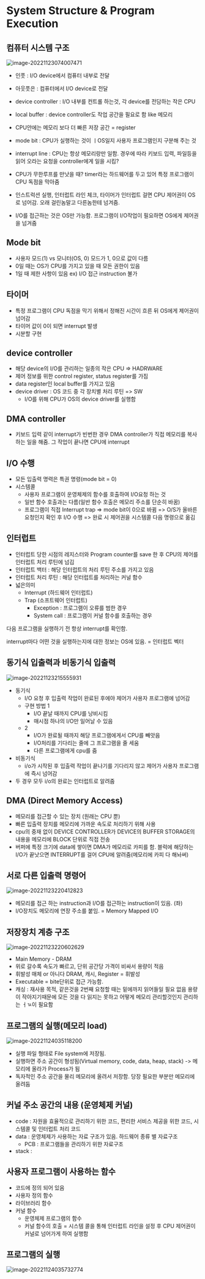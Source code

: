 # System Structure & Program Execution



## 컴퓨터 시스템 구조

![image-20221123074007471](C:\Users\multicampus\AppData\Roaming\Typora\typora-user-images\image-20221123074007471.png)

- 인풋 : I/O device에서 컴퓨터 내부로 전달
- 아웃풋은 : 컴퓨터에서 I/O device로 전달

- device controller : I/O 내부를 컨트롤 하는것, 각 device를 전담하는 작은 CPU
- local buffer : device controller도 작업 공간을 필요로 함 like 메모리
- CPU안에는 메모리 보다 더 빠른 저장 공간 = register
- mode bit : CPU가 실행하는 것이 ㅣOS일지 사용자 프로그램인지 구분해 주는 것
- interrupt line : CPU는 항상 메모리랑만 일함. 경우에 따라 키보드 입력, 파일등을 읽어 오라는 요청을 controller에게 일을 시킴?
- CPU가 무한루프를 만낫을 때? timer라는 하드웨어를 두고 있어 특정 프로그램이 CPU 독점을 막아줌
- 인스트럭션 실행, 인터럽트 라인 체크, 타이머가 인터럽트 걸면  CPU 제어권이 OS로 넘어감. 오래 걸린놈말고 다른놈한테 넘겨줌. 
- I/O를 접근하는 것은 OS만 가능함. 프로그램이 I/O작업이 필요하면 OS에게 제어권을 넘겨줌



## Mode bit

- 사용자 모드(1) vs 모니터(OS, 0) 모드가 1, 0으로 값이 다름
- 0일 때는 OS가 CPU를 가지고 있을 때 모든 권한이 있음
- 1일 때 제한 사항이 있음 ex) I/O 접근 instruction 불가



## 타이머

- 특정 프로그램이 CPU 독점을 막기 위해서 정해진 시간이 흐른 뒤 OS에게 제어권이 넘어감
- 타이머 값이 0이 되면 interrupt 발생
- 시분할 구현



## device controller

- 해당 device의 I/O를 관리하는 일종의 작은 CPU => HADRWARE
- 제어 정보를 위한 control register, status register를 가짐
- data register인 local buffer를 가지고 있음
- device driver : OS 코드 중 각 장치별 처리 루틴 => SW
  - I/O를 위해 CPU가 OS의 device driver를 실행함



## DMA controller

- 키보드 입력 같이 interrupt가 빈번한 경우 DMA controller가 직접 메모리를 복사하는 일을 해줌. 그 작업이 끝나면 CPU에 interrupt



## I/O 수행

- 모든 입출력 명력은 특권 명령(mode bit = 0)
- 시스템콜
  - 사용자 프로그램이 운영체제의 함수를 호출하여 I/O요청 하는 것
  - 일반 함수 호출과는 다름(일반 함수 호출은 메모리 주소를 단순히 바꿈)
  - 프로그램이 직접 Interrupt trap => mode bit이 0으로 바뀜 => O/S가 올바른 요청인지 확인 후 I/O 수행 => 완료 시 제어권을 시스템콜 다음 명령으로 옮김



## 인터럽트

- 인터럽트 당한 시점의 레지스터와 Program counter를 save 한 후 CPU의 제어를 인터럽트 처리 루틴에 넘김
- 인터럽트 백터 : 해당 인터럽트의 처리 루틴 주소를 가지고 있음
- 인터럽트 처리 루틴 : 해당 인터럽트를 처리하는 커널 함수
- 넓은의미
  - Interrupt (하드웨어 인터럽트)
  - Trap (소프트웨어 인터럽트)
    - Exception : 프로그램이 오류를 범한 경우
    - System call : 프로그램이 커널 함수를 호출하는 경우



다음 프로그램을 실행하기 전 항상 interrupt를 확인함.

interrupt마다 어떤 것을 실행하는지에 대한 정보는 OS에 있음. = 인터럽트 벡터



## 동기식 입출력과 비동기식 입출력

![image-20221123215555931](C:\Users\multicampus\AppData\Roaming\Typora\typora-user-images\image-20221123215555931.png)

- 동기식
  - I/O 요청 후 입출력 작업이 완료된 후에야 제어가 사용자 프로그램에 넘어감
  - 구현 방법 1
    - I/O 끝날 때까지 CPU를 낭비시킴
    - 매시점 하나의 I/O만 일어날 수 있음
  - 2
    - I/O가 완료될 때까지 해당 프로그램에게서 CPU를 빼앗음
    - I/O처리를 기다리는 줄에 그 프로그램을 줄 세움
    - 다른 프로그램에게 cpu를 줌
- 비동기식
  - i/o가 시작된 후 입출력 작업이 끝나기를 기다리지 않고 제어가 사용자 프로그램에 즉시 넘어감
- 두 경우 모두 i/o의 완료는 인터럽트로 알려줌



## DMA (Direct Memory Access)

- 메모리를 접근할 수 있는 장치 (원래는 CPU 뿐)
- 빠른 입출력 장치를 메모리에 가까운 속도로 처리하기 위해 사용
- cpu의 중재 없이 DEVICE CONTROLLER가 DEVICE의 BUFFER STORAGE의 내용을 메모리에 BLOCK 단위로 직접 전송
- 버퍼에 특정 크기에 data에 쌓이면 DMA가 메모리로 카피를 함. 블럭에 해당하는 I/O가 끝낫으면 INTERRUPT를 걸어 CPU에 알려줌(메모리에 카피 다 해놔써)



## 서로 다른 입출력 명령어

![image-20221123220412823](C:\Users\multicampus\AppData\Roaming\Typora\typora-user-images\image-20221123220412823.png)

- 메모리를 접근 하는 instruction과 I/O를 접근하는 instruction이 있음. (좌)
- I/O장치도 메모리에 연장 주소를 붙임. = Memory Mapped I/O



## 저장장치 계층 구조

![image-20221123220602629](C:\Users\multicampus\AppData\Roaming\Typora\typora-user-images\image-20221123220602629.png)

- Main Memory - DRAM
- 위로 갈수록 속도가 빠르고, 단위 공간당 가격이 비싸서 용량이 적음
- 휘발성 매체 or 아니다 DRAM, 캐시, Register = 휘발성
- Executable = bite단위로 접근 가능함.
- 캐싱 : 재사용 목적, 같은것을 2번째 요청할 때는 밑에까지 읽어들일 필요 없음 용량이 작아지기때문에 모든 것을 다 읽지는 못하고 어떻게 메모리 관리할것인지 관리하는 ㅓㄳ이 필요함



## 프로그램의 실행(메모리 load)

![image-20221124035118200](C:\Users\multicampus\AppData\Roaming\Typora\typora-user-images\image-20221124035118200.png)

- 실행 파일 형태로 File system에 저장됨.
- 실행하면 주소 공간이 형성됨(Virtual memory, code, data, heap, stack) ->  메모리에 올라가 Process가 됨
- 독자적인 주소 공간을 물리 메모리에 올려서 저장함. 당장 필요한 부분만 메모리에 올려둠



## 커널 주소 공간의 내용 (운영체제 커널)

- code : 자원을 효율적으로 관리하기 위한 코드, 편리한 서비스 제공을 위한 코드, 시스템콜 및 인터럽트 처리 코드
- data : 운영체제가 사용하는 자료 구조가 있음. 하드웨어 종류 별 자료구조
  - PCB : 프로그램들을 관리하기 위한 자료구조
- stack : 



## 사용자 프로그램이 사용하는 함수

- 코드에 정의 되어 있음
- 사용자 정의 함수
- 라이브러리 함수
- 커널 함수
  - 운영체제 프로그램의 함수
  - 커널 함수의 호출 = 시스템 콜을 통해 인터럽트 라인을 설정 후 CPU 제어권이 커널로 넘어가게 하여 실행함



## 프로그램의 실행

![image-20221124035732774](C:\Users\multicampus\AppData\Roaming\Typora\typora-user-images\image-20221124035732774.png)